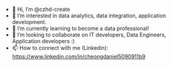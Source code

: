 - 👋 Hi, I’m @czhd-create
- 👀 I’m interested in data analytics, data integration, application development.
- 🌱 I’m currently learning to become a data professional!
- 💞️ I’m looking to collaborate on IT developers, Data Engineers, Application developers :)
- 📫 How to connect with me (Linkedin): https://www.linkedin.com/in/cheongdaniel5090911b9

<!---
czhd-create/czhd-create is a ✨ special ✨ repository because its `README.md` (this file) appears on your GitHub profile.
You can click the Preview link to take a look at your changes.
--->
